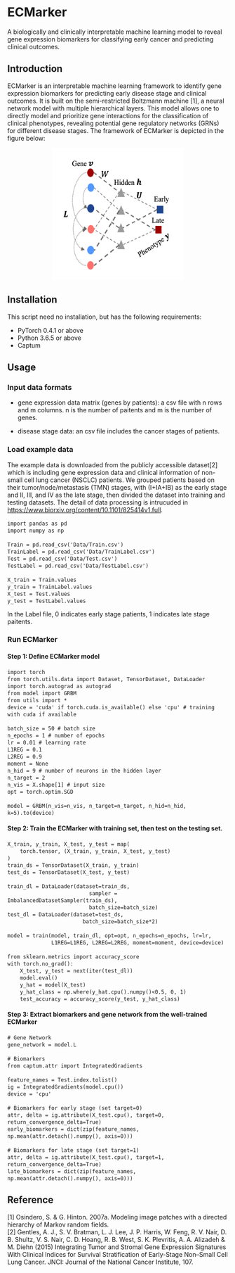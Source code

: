 # ECMarker

A biologically and clinically interpretable machine learning model to reveal gene expression biomarkers for classifying early cancer and predicting clinical outcomes.

## Introduction
ECMarker is an interpretable machine learning framework to identify gene expression biomarkers for predicting early disease stage and clinical outcomes. It is built on the semi-restricted Boltzmann machine [1], a neural network model with multiple hierarchical layers. This model allows one to directly model and prioritize gene interactions for the classification of clinical phenotypes, revealing potential gene regulatory networks (GRNs) for different disease stages. The framework of ECMarker is depicted in the figure below: 
<p align="center">
  <img width="300" height="300" src="Framework.png">
</p>

## Installation

This script need no installation, but has the following requirements:
* PyTorch 0.4.1 or above
* Python 3.6.5 or above
* Captum


## Usage

### Input data formats

* gene expression data matrix (genes by patients): a csv file with n rows and m columns. n is the number of paitents and m is the number of genes. 

* disease stage data: an csv file includes the cancer stages of patients. 

### Load example data
The example data is downloaded from the publicly accessible dataset[2] which is including gene expression data and clinical information of non-small cell lung cancer (NSCLC) patients. We grouped patients based on their tumor/node/metastasis (TMN) stages, with (I+IA+IB) as the early stage  and II, III, and IV as the late stage, then divided the dataset into training and testing datasets. The detail of data processing is intrucuded in https://www.biorxiv.org/content/10.1101/825414v1.full. 

```{python}
import pandas as pd
import numpy as np

Train = pd.read_csv('Data/Train.csv')
TrainLabel = pd.read_csv('Data/TrainLabel.csv')
Test = pd.read_csv('Data/Test.csv')
TestLabel = pd.read_csv('Data/TestLabel.csv')

X_train = Train.values
y_train = TrainLabel.values
X_test = Test.values
y_test = TestLabel.values
```
In the Label file, 0 indicates early stage patients, 1 indicates late stage paitents. 

### Run ECMarker
#### Step 1: Define ECMarker model
```{python}
import torch
from torch.utils.data import Dataset, TensorDataset, DataLoader
import torch.autograd as autograd
from model import GRBM
from utils import *
device = 'cuda' if torch.cuda.is_available() else 'cpu' # training with cuda if available

batch_size = 50 # batch size
n_epochs = 1 # number of epochs
lr = 0.01 # learning rate
L1REG = 0.1
L2REG = 0.9
moment = None
n_hid = 9 # number of neurons in the hidden layer
n_target = 2
n_vis = X.shape[1] # input size
opt = torch.optim.SGD

model = GRBM(n_vis=n_vis, n_target=n_target, n_hid=n_hid, k=5).to(device)
```

#### Step 2: Train the ECMarker with training set, then test on the testing set. 
```{python}
X_train, y_train, X_test, y_test = map(
    torch.tensor, (X_train, y_train, X_test, y_test)
)
train_ds = TensorDataset(X_train, y_train)
test_ds = TensorDataset(X_test, y_test)

train_dl = DataLoader(dataset=train_ds, 
                          sampler = ImbalancedDatasetSampler(train_ds), 
                          batch_size=batch_size)
test_dl = DataLoader(dataset=test_ds, 
                        batch_size=batch_size*2)

model = train(model, train_dl, opt=opt, n_epochs=n_epochs, lr=lr, 
              L1REG=L1REG, L2REG=L2REG, moment=moment, device=device)

from sklearn.metrics import accuracy_score
with torch.no_grad():
    X_test, y_test = next(iter(test_dl))
    model.eval()
    y_hat = model(X_test)
    y_hat_class = np.where(y_hat.cpu().numpy()<0.5, 0, 1)
    test_accuracy = accuracy_score(y_test, y_hat_class)
```

#### Step 3: Extract biomarkers and gene network from the well-trained ECMarker
```{python}
# Gene Network
gene_network = model.L

# Biomarkers
from captum.attr import IntegratedGradients

feature_names = Test.index.tolist()
ig = IntegratedGradients(model.cpu())
device = 'cpu'

# Biomarkers for early stage (set target=0)
attr, delta = ig.attribute(X_test.cpu(), target=0, return_convergence_delta=True)
early_biomarkers = dict(zip(feature_names, np.mean(attr.detach().numpy(), axis=0)))

# Biomarkers for late stage (set target=1)
attr, delta = ig.attribute(X_test.cpu(), target=1, return_convergence_delta=True)
late_biomarkers = dict(zip(feature_names, np.mean(attr.detach().numpy(), axis=0)))
```


## Reference
[1] Osindero, S. & G. Hinton. 2007a. Modeling image patches with a directed hierarchy of Markov random fields.\
[2] Gentles, A. J., S. V. Bratman, L. J. Lee, J. P. Harris, W. Feng, R. V. Nair, D. B. Shultz, V. S. Nair, C. D. Hoang, R. B. West, S. K. Plevritis, A. A. Alizadeh & M. Diehn (2015) Integrating Tumor and Stromal Gene Expression Signatures With Clinical Indices for Survival Stratification of Early-Stage Non–Small Cell Lung Cancer. JNCI: Journal of the National Cancer Institute, 107.
